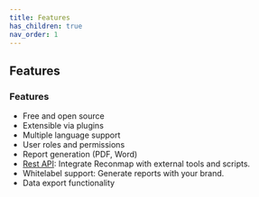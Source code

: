 ```yaml
---
title: Features
has_children: true
nav_order: 1
---
```


## Features

### Features

- Free and open source
- Extensible via plugins
- Multiple language support
- User roles and permissions
- Report generation (PDF, Word)
- [Rest API](https://petstore.swagger.io/?url=https://raw.githubusercontent.com/Reconmap/api-backend/master/openapi.yaml): Integrate Reconmap with external tools and scripts.
- Whitelabel support: Generate reports with your brand.
- Data export functionality
